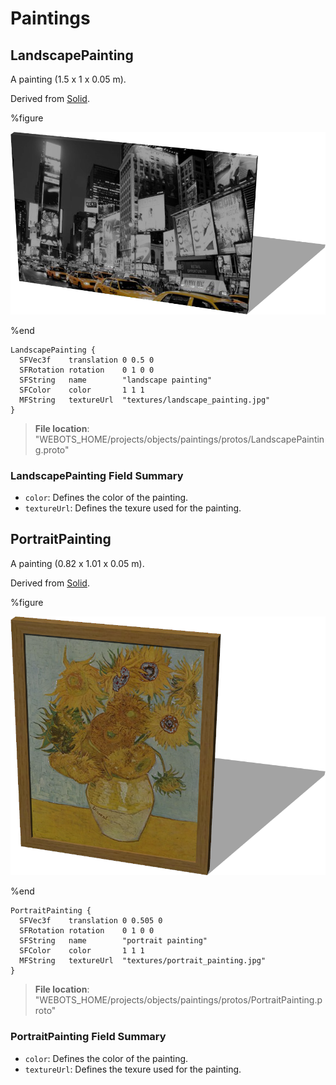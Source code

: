 # Paintings

## LandscapePainting

A painting (1.5 x 1 x 0.05 m).

Derived from [Solid](../reference/solid.md).

%figure

![LandscapePainting](images/objects/paintings/LandscapePainting/model.png)

%end

```
LandscapePainting {
  SFVec3f    translation 0 0.5 0
  SFRotation rotation    0 1 0 0
  SFString   name        "landscape painting"
  SFColor    color       1 1 1
  MFString   textureUrl  "textures/landscape_painting.jpg"
}
```

> **File location**: "WEBOTS\_HOME/projects/objects/paintings/protos/LandscapePainting.proto"

### LandscapePainting Field Summary

- `color`: Defines the color of the painting.
- `textureUrl`: Defines the texure used for the painting.

## PortraitPainting

A painting (0.82 x 1.01 x 0.05 m).

Derived from [Solid](../reference/solid.md).

%figure

![PortraitPainting](images/objects/paintings/PortraitPainting/model.png)

%end

```
PortraitPainting {
  SFVec3f    translation 0 0.505 0
  SFRotation rotation    0 1 0 0
  SFString   name        "portrait painting"
  SFColor    color       1 1 1
  MFString   textureUrl  "textures/portrait_painting.jpg"
}
```

> **File location**: "WEBOTS\_HOME/projects/objects/paintings/protos/PortraitPainting.proto"

### PortraitPainting Field Summary

- `color`: Defines the color of the painting.
- `textureUrl`: Defines the texure used for the painting.

